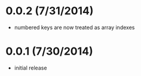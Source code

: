 
# 0.0.2 (7/31/2014)
 * numbered keys are now treated as array indexes

# 0.0.1 (7/30/2014)
 * initial release
